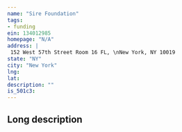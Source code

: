 ```yaml
---
name: "Sire Foundation"
tags:
- funding
ein: 134012985
homepage: "N/A"
address: |
 152 West 57th Street Room 16 FL, \nNew York, NY 10019
state: "NY"
city: "New York"
lng: 
lat: 
description: ""
is_501c3: 
---
```


## Long description


